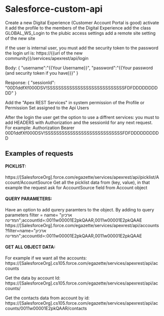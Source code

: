 # Salesforce-custom-api
Create a new Digital Experience (Customer Account Portal is good)
activate it
add the profile to the members of the Digital Experience
add the class GLOBAL_WS_Login to the plubic access settings
add a remote site setting of the new site

if the user is internal user, you must add the security token to the password
the login url is:
https://{{url of the new community}}/services/apexrest/api/login

Body:
{
    "username":"{{Your Username}}", 
    "password":"{{Your password (and security token if you have)}}"
}


Response:
{
"sessionId": "00D1ddfXf000DSV!SSSSSSSSSSSSSSSSSSSSSSSSSSSSFDFDDDDDDDDDD"
}


Add the "Apex REST Services" in system permission of the Profile or Permission Set assigned to the Api Users 

After the login the user get the option to use a diffrent services: 
you must to add HEADERS with Authorization and the sessionId for any next request. 
For example: 
Authorization Bearer 00D1ddfXf000DSV!SSSSSSSSSSSSSSSSSSSSSSSSSSSSFDFDDDDDDDDDD

## Examples of requests

#### PICKLIST:
https://[SalesforceOrg].force.com/egazette/services/apexrest/api/picklist/Account/AccountSource
Get all the picklist data from (key, value), in that example the request ask for AccountSource field from Account object

#### QUERY PARAMETERS:
Have an option to add qurery paramters to the object. 
By adding to query parameters 
filter = name= "ארכיון המדינה";accountId=:0011w00001E2pkQAAR,0011w00001E2pkQAAE
https://[SalesforceOrg].force.com/egazette/services/apexrest/api/accounts?filter=name="ארכיון המדינה";accountId=:0011w00001E2pkQAAR,0011w00001E2pkQAAE


#### GET ALL OBJECT DATA: 
For example if we want all the accounts:
https://[SalesforceOrg].cs105.force.com/egazette/services/apexrest/api/accounts

Get the data by account Id:
https://[SalesforceOrg].cs105.force.com/egazette/services/apexrest/api/accounts/

Get the contacts data from account by id: 
https://[SalesforceOrg].cs105.force.com/egazette/services/apexrest/api/accounts/0011w00001E2pkQAAR/contacts



